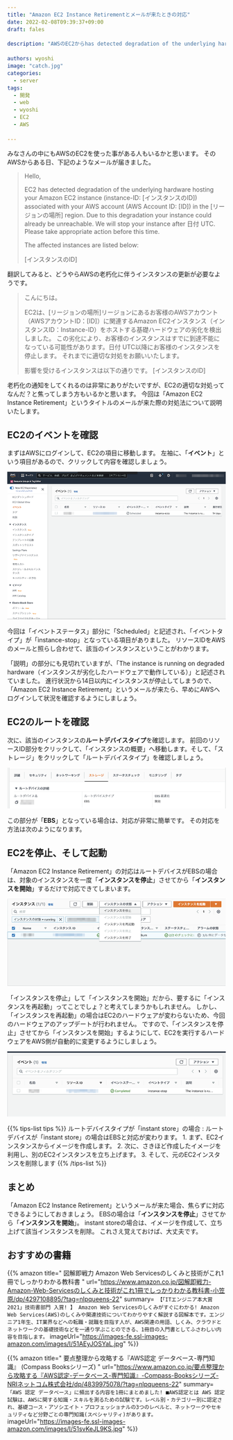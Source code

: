 ```yaml
---
title: "Amazon EC2 Instance Retirementとメールが来たときの対応"
date: 2022-02-08T09:39:37+09:00
draft: fales

description: "AWSのEC2からhas detected degradation of the underlying hardware…と来たときでも簡単に対応できます。その対応方法を詳細に説明します。"

authors: wyoshi
image: "catch.jpg"
categories:
  - server
tags:
  - 開発
  - web
  - wyoshi
  - EC2
  - AWS

---
```


みなさんの中にもAWSのEC2を使った事がある人もいるかと思います。
そのAWSからある日、下記のようなメールが届きました。

> Hello,
>
> EC2 has detected degradation of the underlying hardware hosting your Amazon EC2 instance (instance-ID: [インスタンスのID]) associated with your AWS account (AWS Account ID: [ID]) in the [リージョンの場所] region.
> Due to this degradation your instance could already be unreachable.
> We will stop your instance after 日付 UTC.
> Please take appropriate action before this time.
>
> The affected instances are listed below:
>
> [インスタンスのID]

翻訳してみると、どうやらAWSの老朽化に伴うインスタンスの更新が必要なようです。

> こんにちは。
>
> EC2は、[リージョンの場所]リージョンにあるお客様のAWSアカウント（AWSアカウントID：[ID]）に関連するAmazon EC2インスタンス（インスタンスID：Instance-ID）をホストする基礎ハードウェアの劣化を検出しました。
> この劣化により、お客様のインスタンスはすでに到達不能になっている可能性があります。日付 UTC以降にお客様のインスタンスを停止します。
> それまでに適切な対処をお願いいたします。
>
> 影響を受けるインスタンスは以下の通りです。
> [インスタンスのID]

老朽化の通知をしてくれるのは非常にありがたいですが、EC2の適切な対処ってなんだ？と焦ってしまう方もいるかと思います。
今回は「Amazon EC2 Instance Retirement」というタイトルのメールが来た際の対処法について説明いたします。

## EC2のイベントを確認
まずはAWSにログインして、EC2の項目に移動します。
左袖に、「**イベント**」という項目があるので、クリックして内容を確認しましょう。

![](img01.png)

今回は「イベントステータス」部分に「Scheduled」と記述され、「イベントタイプ」が「instance-stop」となっている項目がありました。
リソースIDをAWSのメールと照らし合わせて、該当のインスタンスということがわかります。

「説明」の部分にも見切れていますが、「The instance is running on degraded hardware（インスタンスが劣化したハードウェアで動作している）」と記述されていました。
進行状況から14日以内にインスタンスが停止してしまうので、「Amazon EC2 Instance Retirement」というメールが来たら、早めにAWSへログインして状況を確認するようにしましょう。

## EC2のルートを確認
次に、該当のインスタンスの**ルートデバイスタイプ**を確認します。
前回のリソースID部分をクリックして、「インスタンスの概要」へ移動します。そして、「ストレージ」をクリックして「ルートデバイスタイプ」を確認しましょう。

![](img02.png)

この部分が「**EBS**」となっている場合は、対応が非常に簡単です。
その対応を方法は次のようになります。

## EC2を停止、そして起動
「Amazon EC2 Instance Retirement」の対応はルートデバイスがEBSの場合は、対象のインスタンスを一度「**インスタンスを停止**」させてから「**インスタンスを開始**」するだけで対応できてしまいます。

![](img03.png)

「インスタンスを停止」して「インスタンスを開始」だから、要するに「インスタンスを再起動」ってことでしょ？と考えてしまうかもしれません。
しかし、「インスタンスを再起動」の場合はEC2のハードウェアが変わらないため、今回のハードウェアのアップデートが行われません。
ですので、「インスタンスを停止」させてから「インスタンスを開始」するようにして、EC2を実行するハードウェアをAWS側が自動的に変更するようにしましょう。

![](img04.png)

{{% tips-list tips %}}
ルートデバイスタイプが「instant store」の場合
: ルートデバイスが「instant store」の場合はEBSと対応が変わります。
    1. まず、EC2インスタンスからイメージを作成します。
    2. 次に、さきほど作成したイメージを利用し、別のEC2インスタンスを立ち上げます。
    3. そして、元のEC2インスタンスを削除します
{{% /tips-list %}}

## まとめ
「Amazon EC2 Instance Retirement」というメールが来た場合、焦らずに対応できるようにしておきましょう。
EBSの場合は「**インスタンスを停止**」させてから「**インスタンスを開始**」。
instant storeの場合は、イメージを作成して、立ち上げて該当インスタンスを削除。
これさえ覚えておけば、大丈夫です。

## おすすめの書籍
{{% amazon title=" 図解即戦力 Amazon Web Servicesのしくみと技術がこれ1冊でしっかりわかる教科書 " url="https://www.amazon.co.jp/図解即戦力-Amazon-Web-Servicesのしくみと技術がこれ1冊でしっかりわかる教科書-小笠原/dp/4297108895/?tag=nlpqueens-22" summary=` 【「ITエンジニア本大賞2021」技術書部門 入賞! 】 Amazon Web Servicesのしくみがすぐにわかる! Amazon Web Services(AWS)のしくみや関連技術についてわかりやすく解説する図解本です。エンジニア1年生、IT業界などへの転職・就職を目指す人が、AWS関連の用語、しくみ、クラウドとネットワークの基礎技術などを一通り学ぶことのできる、1冊目の入門書としてふさわしい内容を目指します。` imageUrl="https://images-fe.ssl-images-amazon.com/images/I/51AEyJOSYaL.jpg" %}}

{{% amazon title=" 要点整理から攻略する『AWS認定 データベース-専門知識』 (Compass Booksシリーズ) " url="https://www.amazon.co.jp/要点整理から攻略する『AWS認定-データベース-専門知識』-Compass-Booksシリーズ-NRIネットコム株式会社/dp/4839975078/?tag=nlpqueens-22" summary=` 「AWS 認定 データベース」に頻出する内容を1冊にまとめました! ■AWS認定とは AWS 認定試験は、AWSに関する知識・スキルを測るための試験です。レベル別・カテゴリー別に認定され、基礎コース・アソシエイト・プロフェッショナルの3つのレベルと、ネットワークやセキュリティなど分野ごとの専門知識(スペシャリティ)があります。` imageUrl="https://images-fe.ssl-images-amazon.com/images/I/51svKeJL9KS.jpg" %}}

